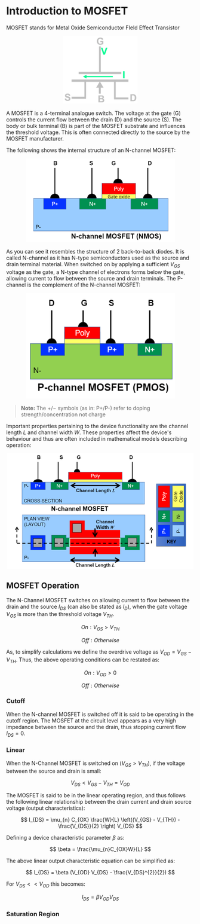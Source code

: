# Introduction to MOSFET

MOSFET stands for Metal Oxide Semiconductor FIeld Effect Transistor

<p align="center">
    <img src="./MOSFET.png" alt="MOSFET circuit symbol" width="200"/>
</p>

A MOSFET is a 4-terminal analogue switch. The voltage at the gate (G) controls the current flow between the drain (D) and the source (S). The body or bulk terminal (B) is part of the MOSFET substrate and influences the threshold voltage. This is often connected directly to the source by the MOSFET manufacturer. 

The following shows the internal structure of an N-channel MOSFET:

<p align="center">
    <img src="./N-MOSFET-Structure.png" alt="N-channel MOSFET internal structure" width="400"/>
</p>

As you can see it resembles the structure of 2 back-to-back diodes. It is called N-channel as it has N-type semiconductors used as the source and drain terminal material. When switched on by applying a sufficient $V_{GS}$ voltage as the gate, a N-type channel of electrons forms below the gate, allowing current to flow between the source and drain terminals. The P-channel is the complement of the N-channel MOSFET:

<p align="center">
    <img src="./P-MOSFET-Structure.png" alt="P-channel MOSFET internal structure" width="400"/>
</p>

>**Note:** The $+/-$ symbols (as in: P+/P-) refer to doping strength/concentration not charge

Important properties pertaining to the device functionality are the channel length $L$ and channel width $W$. These properties affect the device's behaviour and thus are often included in mathematical models describing operation:

<p align="center">
    <img src="./MOSFET-Dimensions.png" alt="Important MOSFET internal dimensions" width="500"/>
</p>

## MOSFET Operation

The N-Channel MOSFET switches on allowing current to flow between the drain and the source $I_{DS}$ (can also be stated as $I_{D}$), when the gate voltage $V_{GS}$ is more than the threshold voltage $V_{TH}$.

$$
On: V_{GS} > V_{TH}
$$

$$
Off: Otherwise
$$

As, to simplify calculations we define the overdrive voltage as $V_{OD} = V_{GS} - V_{TH}$. Thus, the above operating conditions can be restated as:

$$
On: V_{OD} > 0
$$

$$
Off: Otherwise
$$

### Cutoff

When the N-channel MOSFET is switched off it is said to be operating in the cutoff region. The MOSFET at the circuit level appears as a very high impedance between the source and the drain, thus stopping current flow $I_{DS} = 0$.

### Linear

When the N-Channel MOSFET is switched on ($V_{GS} > V_{TH}$), if the voltage between the source and drain is small:

$$
V_{DS} < V_{GS} - V_{TH} = V_{OD}
$$

The MOSFET is said to be in the linear operating region, and thus follows the following linear relationship between the drain current and drain source voltage (output characteristics):

$$
I_{DS} = \mu_{n} C_{OX} \frac{W}{L} \left((V_{GS} - V_{TH}) - \frac{V_{DS}}{2} \right) V_{DS}
$$

Defining a device characteristic parameter $\beta$ as:

$$
\beta = \frac{\mu_{n}C_{OX}W}{L}
$$

The above linear output characteristic equation can be simplified as:

$$
I_{DS} = \beta (V_{OD} V_{DS} - \frac{V_{DS}^{2}}{2})
$$

For $V_{DS} << V_{OD}$ this becomes:

$$
I_{DS} = \beta V_{OD} V_{DS}
$$

### Saturation Region


